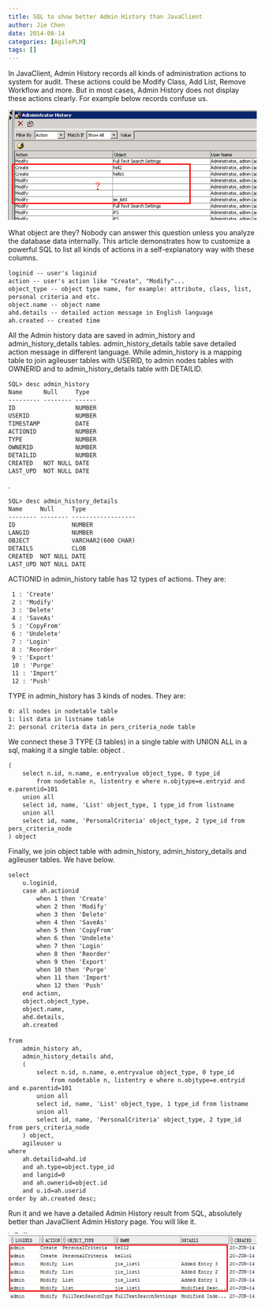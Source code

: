 ```yaml
---
title: SQL to show better Admin History than JavaClient
author: Jie Chen
date: 2014-08-14
categories: [AgilePLM]
tags: []
---
```


In JavaClient, Admin History records all kinds of administration actions to system for audit. These actions could be Modify Class, Add List, Remove Workflow and more. But in most cases, Admin History does not display these actions clearly. For example below records confuse us.

![](/assets//res/troubleshooting-agileplm-sqlshowadminhistory-1.png)

What object are they? Nobody can answer this question unless you analyze the database data internally. This article demonstrates how to customize a powerful SQL to list all kinds of actions in a self-explanatory way with these columns.

    loginid -- user's loginid
    action -- user's action like "Create", "Modify"...
    object_type -- object type name, for example: attribute, class, list, personal criteria and etc.
    object.name -- object name
    ahd.details -- detailed action message in English language
    ah.created -- created time

All the Admin history data are saved in admin_history and admin_history_details tables. admin_history_details table save detailed action message in different language. While admin_history is a mapping table to join agileuser tables with USERID, to admin nodes tables with OWNERID and to admin_history_details table with DETAILID.

	SQL> desc admin_history
	Name      Null     Type   
	--------- -------- ------ 
	ID                 NUMBER 
	USERID             NUMBER 
	TIMESTAMP          DATE   
	ACTIONID           NUMBER 
	TYPE               NUMBER 
	OWNERID            NUMBER 
	DETAILID           NUMBER 
	CREATED   NOT NULL DATE   
	LAST_UPD  NOT NULL DATE    

.

	SQL> desc admin_history_details
	Name     Null     Type               
	-------- -------- ------------------ 
	ID                NUMBER             
	LANGID            NUMBER             
	OBJECT            VARCHAR2(600 CHAR) 
	DETAILS           CLOB               
	CREATED  NOT NULL DATE               
	LAST_UPD NOT NULL DATE    

ACTIONID in admin_history table has 12 types of actions. They are:

	 1 : 'Create'
	 2 : 'Modify'
	 3 : 'Delete'
	 4 : 'SaveAs'
	 5 : 'CopyFrom'
	 6 : 'Undelete'
	 7 : 'Login'
	 8 : 'Reorder'
	 9 : 'Export'
	 10 : 'Purge'
	 11 : 'Import'
	 12 : 'Push'
 

TYPE in admin_history has 3 kinds of nodes. They are:

	0: all nodes in nodetable table
	1: list data in listname table
	2: personal criteria data in pers_criteria_node table
 

We connect these 3 TYPE (3 tables) in a single table with UNION ALL in a sql, making it a single table: object .

	(
		select n.id, n.name, e.entryvalue object_type, 0 type_id 
			from nodetable n, listentry e where n.objtype=e.entryid and e.parentid=101
		union all
		select id, name, 'List' object_type, 1 type_id from listname
		union all
		select id, name, 'PersonalCriteria' object_type, 2 type_id from pers_criteria_node
	) object

Finally, we join object table with admin_history, admin_history_details and agileuser tables. We have below.

	select 
		u.loginid, 
		case ah.actionid
			when 1 then 'Create'
			when 2 then 'Modify'
			when 3 then 'Delete'
			when 4 then 'SaveAs'
			when 5 then 'CopyFrom'
			when 6 then 'Undelete'
			when 7 then 'Login'
			when 8 then 'Reorder'
			when 9 then 'Export'
			when 10 then 'Purge'
			when 11 then 'Import'
			when 12 then 'Push'
		end action,
		object.object_type, 
		object.name, 
		ahd.details, 
		ah.created 

	from 
		admin_history ah, 
		admin_history_details ahd,
		(
			select n.id, n.name, e.entryvalue object_type, 0 type_id 
				from nodetable n, listentry e where n.objtype=e.entryid and e.parentid=101
			union all
			select id, name, 'List' object_type, 1 type_id from listname
			union all
			select id, name, 'PersonalCriteria' object_type, 2 type_id from pers_criteria_node
		) object, 
		agileuser u 
	where 
		ah.detailid=ahd.id 
		and ah.type=object.type_id 
		and langid=0 
		and ah.ownerid=object.id 
		and u.id=ah.userid 
	order by ah.created desc;

Run it and we have a detailed Admin History result from SQL, absolutely better than JavaClient Admin History page. You will like it. 

![](/assets//res/troubleshooting-agileplm-sqlshowadminhistory-2.png)




